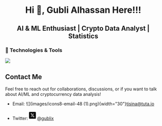 <h1 align="center">

Hi 👋, Gubli Alhassan Here!!!

</h1>

<h2 align="center">

AI & ML Enthusiast \| Crypto Data Analyst \| Statistics

</h2>

### 🧰 **Technologies & Tools**

<p align="center">

<a href="https://skillicons.dev"> <img src="https://skillicons.dev/icons?i=python,r,pytorch,anaconda,bash,git,linux,md,sklearn,ubuntu,tensorflow,sqlite,postgres,keras,polars"/> </a>

</p>

## Contact Me 

Feel free to reach out for collaborations, discussions, or if you want to talk about AI/ML and cryptocurrency data analysis!

-   Email: ![](images/icons8-email-48 (1).png){width="30"}[tisina\@tuta.io](mailto:tisina@tuta.io)

-   Twitter:![](images/icons8-x-30-01.png)[\@gublix](https://twitter.com/gublix)
